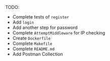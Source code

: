 TODO:

 - Complete tests of `register`
 - Add `login`
 - Add another step for password
 - Complete `AttemptMiddleware` for IP checking
 - Create `Dockerfile`
 - Complete `Makefile`
 - Complete `README.md`
 - Add Postman Collection